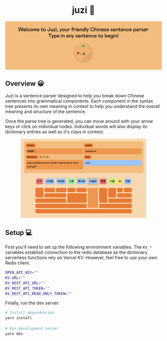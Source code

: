 <div align="center">
    <h1>juzi 🍊</h1>

<img src="./media/welcome.png">
</div>

## Overview 😀

Juzi is a sentence parser designed to help you break down Chinese sentences into
grammatical components. Each component in the syntax tree presents its own meaning in context to help you understand the overall meaning and structure of the sentence.

Once the parse tree is generated, you can move around with your arrow keys or click on individual nodes. Individual words will also display its dictionary entries as well as it's class in context.

<div align="center">
    <img src="./media/parse.png" width="80%">
</div>

## Setup 💻

First you'll need to set up the following environment variables. The `KV_*` variables establish connection to the redis database as the dictionary serverless functions rely on Vercel KV. However, feel free to use your own Redis client.

```bash
OPEN_API_KEY=""
KV_URL=""
KV_REST_API_URL=""
KV_REST_API_TOKEN=""
KV_REST_API_READ_ONLY_TOKEN=""
```

Finally, run the dev server:

```bash
# Install dependencies
yarn install

# Run development server
yarn dev
```
